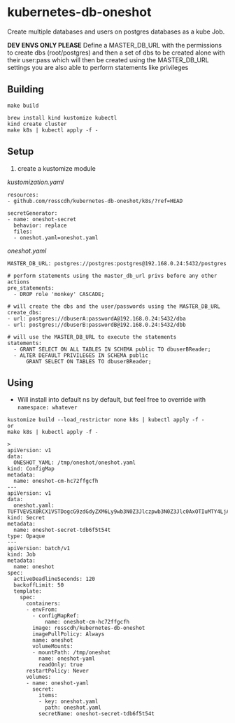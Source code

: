 # kubernetes-db-oneshot

Create multiple databases and users on postgres databases as a kube Job.

**DEV ENVS ONLY PLEASE**
Define a MASTER_DB_URL with the permissions to create dbs (root/postgres)
and then a set of dbs to be created alone with their user:pass which will then be created using the MASTER_DB_URL settings
you are also able to perform statements like privileges

## Building

```
make build

brew install kind kustomize kubectl
kind create cluster
make k8s | kubectl apply -f -
```

## Setup

1. create a kustomize module

*kustomization.yaml*

```
resources:
- github.com/rosscdh/kubernetes-db-oneshot/k8s/?ref=HEAD

secretGenerator:
- name: oneshot-secret
  behavior: replace
  files:
  - oneshot.yaml=oneshot.yaml
```

*oneshot.yaml*

```
MASTER_DB_URL: postgres://postgres:postgres@192.168.0.24:5432/postgres

# perform statements using the master_db_url privs before any other actions
pre_statements:
  - DROP role 'monkey' CASCADE;

# will create the dbs and the user/passwords using the MASTER_DB_URL
create_dbs:
- url: postgres://dbuserA:passwordA@192.168.0.24:5432/dba
- url: postgres://dbuserB:passwordB@192.168.0.24:5432/dbb

# will use the MASTER_DB_URL to execute the statements
statements:
  - GRANT SELECT ON ALL TABLES IN SCHEMA public TO dbuserBReader;
  - ALTER DEFAULT PRIVILEGES IN SCHEMA public
      GRANT SELECT ON TABLES TO dbuserBReader;
```

## Using

* Will install into default ns by default, but feel free to override with `namespace: whatever`

```
kustomize build --load_restrictor none k8s | kubectl apply -f -
or
make k8s | kubectl apply -f -

>
apiVersion: v1
data:
  ONESHOT_YAML: /tmp/oneshot/oneshot.yaml
kind: ConfigMap
metadata:
  name: oneshot-cm-hc72ffgcfh
---
apiVersion: v1
data:
  oneshot.yaml: TUFTVEVSX0RCX1VSTDogcG9zdGdyZXM6Ly9wb3N0Z3Jlczpwb3N0Z3Jlc0AxOTIuMTY4LjAuMjQ6NTQzMi9wb3N0Z3JlcwpjcmVhdGVfZGJzOgotIHVybDogcG9zdGdyZXM6Ly9kYnVzZXJBOnBhc3N3b3JkQUAxOTIuMTY4LjAuMjQ6NTQzMi9kYmEKLSB1cmw6IHBvc3RncmVzOi8vZGJ1c2VyQjpwYXNzd29yZEJAMTkyLjE2OC4wLjI0OjU0MzIvZGJiCnN0YXRlbWVudHM6CiAgLSBHUkFOVCBTRUxFQ1QgT04gQUxMIFRBQkxFUyBJTiBTQ0hFTUEgcHVibGljIFRPIGRidXNlckJSZWFkZXI7CiAgLSBBTFRFUiBERUZBVUxUIFBSSVZJTEVHRVMgSU4gU0NIRU1BIHB1YmxpYwogICAgICBHUkFOVCBTRUxFQ1QgT04gVEFCTEVTIFRPIGRidXNlckJSZWFkZXI7
kind: Secret
metadata:
  name: oneshot-secret-tdb6f5t54t
type: Opaque
---
apiVersion: batch/v1
kind: Job
metadata:
  name: oneshot
spec:
  activeDeadlineSeconds: 120
  backoffLimit: 50
  template:
    spec:
      containers:
      - envFrom:
        - configMapRef:
            name: oneshot-cm-hc72ffgcfh
        image: rosscdh/kubernetes-db-oneshot
        imagePullPolicy: Always
        name: oneshot
        volumeMounts:
        - mountPath: /tmp/oneshot
          name: oneshot-yaml
          readOnly: true
      restartPolicy: Never
      volumes:
      - name: oneshot-yaml
        secret:
          items:
          - key: oneshot.yaml
            path: oneshot.yaml
          secretName: oneshot-secret-tdb6f5t54t
```